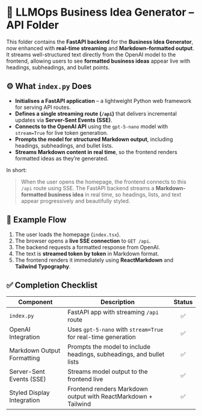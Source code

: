 # 🧠 LLMOps Business Idea Generator – API Folder

This folder contains the **FastAPI backend** for the **Business Idea Generator**, now enhanced with **real-time streaming** and **Markdown-formatted output**.
It streams well-structured text directly from the OpenAI model to the frontend, allowing users to see **formatted business ideas** appear live with headings, subheadings, and bullet points.

## ⚙️ What `index.py` Does

* **Initialises a FastAPI application** – a lightweight Python web framework for serving API routes.
* **Defines a single streaming route (`/api`)** that delivers incremental updates via **Server-Sent Events (SSE)**.
* **Connects to the OpenAI API** using the `gpt-5-nano` model with `stream=True` for live token generation.
* **Prompts the model for structured Markdown output**, including headings, subheadings, and bullet lists.
* **Streams Markdown content in real time**, so the frontend renders formatted ideas as they’re generated.

In short:

> When the user opens the homepage, the frontend connects to this `/api` route using SSE.
> The FastAPI backend streams a **Markdown-formatted business idea** in real time, so headings, lists, and text appear progressively and beautifully styled.

## 🧩 Example Flow

1. The user loads the homepage (`index.tsx`).
2. The browser opens a **live SSE connection** to `GET /api`.
3. The backend requests a formatted response from OpenAI.
4. The text is **streamed token by token** in Markdown format.
5. The frontend renders it immediately using **ReactMarkdown** and **Tailwind Typography**.

## ✅ Completion Checklist

| Component                  | Description                                                          | Status |
| -------------------------- | -------------------------------------------------------------------- | :----: |
| `index.py`                 | FastAPI app with streaming `/api` route                              |    ✅   |
| OpenAI Integration         | Uses `gpt-5-nano` with `stream=True` for real-time generation        |    ✅   |
| Markdown Output Formatting | Prompts the model to include headings, subheadings, and bullet lists |    ✅   |
| Server-Sent Events (SSE)   | Streams model output to the frontend live                            |    ✅   |
| Styled Display Integration | Frontend renders Markdown output with ReactMarkdown + Tailwind       |    ✅   |
